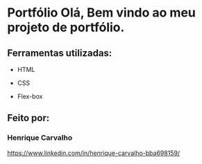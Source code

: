 
# Portfólio Olá, Bem vindo ao meu projeto de portfólio.

## Ferramentas utilizadas:

* HTML

* CSS

* Flex-box

## Feito por:

### Henrique Carvalho

https://www.linkedin.com/in/henrique-carvalho-bba698159/



```
